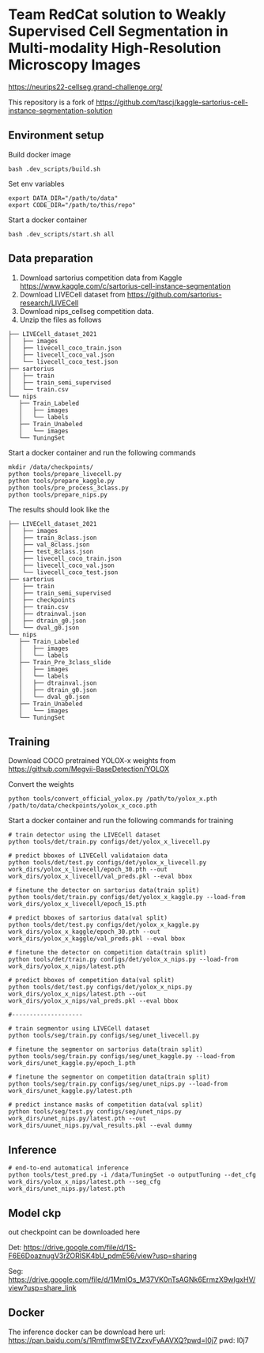 # Team RedCat solution to Weakly Supervised Cell Segmentation in Multi-modality High-Resolution Microscopy Images

https://neurips22-cellseg.grand-challenge.org/

This repository is a fork of https://github.com/tascj/kaggle-sartorius-cell-instance-segmentation-solution

## Environment setup

Build docker image

```
bash .dev_scripts/build.sh
```

Set env variables

```
export DATA_DIR="/path/to/data"
export CODE_DIR="/path/to/this/repo"
```

Start a docker container
```
bash .dev_scripts/start.sh all
```

## Data preparation

1. Download sartorius competition data from Kaggle https://www.kaggle.com/c/sartorius-cell-instance-segmentation
2. Download LIVECell dataset from https://github.com/sartorius-research/LIVECell
3. Download nips_cellseg competition data.
4. Unzip the files as follows

```
├── LIVECell_dataset_2021
│   ├── images
│   ├── livecell_coco_train.json
│   ├── livecell_coco_val.json
│   └── livecell_coco_test.json
├── sartorius
│   ├── train
│   ├── train_semi_supervised
│   └── train.csv
└── nips
   ├── Train_Labeled
   │   ├── images
   │   └── labels
   ├── Train_Unabeled
   │   └── images
   └── TuningSet
```

Start a docker container and run the following commands

```
mkdir /data/checkpoints/
python tools/prepare_livecell.py
python tools/prepare_kaggle.py
python tools/pre_process_3class.py
python tools/prepare_nips.py
```

The results should look like the 

```
├── LIVECell_dataset_2021
│   ├── images
│   ├── train_8class.json
│   ├── val_8class.json
│   ├── test_8class.json
│   ├── livecell_coco_train.json
│   ├── livecell_coco_val.json
│   └── livecell_coco_test.json
├── sartorius
│   ├── train
│   ├── train_semi_supervised
│   ├── checkpoints
│   ├── train.csv
│   ├── dtrainval.json
│   ├── dtrain_g0.json
│   └── dval_g0.json
└── nips
   ├── Train_Labeled
   │   ├── images
   │   └── labels
   ├── Train_Pre_3class_slide
   │   ├── images
   │   └── labels
   │   ├── dtrainval.json
   │   ├── dtrain_g0.json
   │   └── dval_g0.json
   ├── Train_Unabeled
   │   └── images
   └── TuningSet
```

## Training

Download COCO pretrained YOLOX-x weights from https://github.com/Megvii-BaseDetection/YOLOX

Convert the weights

```
python tools/convert_official_yolox.py /path/to/yolox_x.pth /path/to/data/checkpoints/yolox_x_coco.pth
```

Start a docker container and run the following commands for training
```
# train detector using the LIVECell dataset
python tools/det/train.py configs/det/yolox_x_livecell.py

# predict bboxes of LIVECell validataion data
python tools/det/test.py configs/det/yolox_x_livecell.py work_dirs/yolox_x_livecell/epoch_30.pth --out work_dirs/yolox_x_livecell/val_preds.pkl --eval bbox

# finetune the detector on sartorius data(train split)
python tools/det/train.py configs/det/yolox_x_kaggle.py --load-from work_dirs/yolox_x_livecell/epoch_15.pth

# predict bboxes of sartorius data(val split)
python tools/det/test.py configs/det/yolox_x_kaggle.py work_dirs/yolox_x_kaggle/epoch_30.pth --out work_dirs/yolox_x_kaggle/val_preds.pkl --eval bbox

# finetune the detector on competition data(train split)
python tools/det/train.py configs/det/yolox_x_nips.py --load-from work_dirs/yolox_x_nips/latest.pth

# predict bboxes of competition data(val split)
python tools/det/test.py configs/det/yolox_x_nips.py work_dirs/yolox_x_nips/latest.pth --out work_dirs/yolox_x_nips/val_preds.pkl --eval bbox

#--------------------

# train segmentor using LIVECell dataset
python tools/seg/train.py configs/seg/unet_livecell.py

# finetune the segmentor on sartorius data(train split)
python tools/seg/train.py configs/seg/unet_kaggle.py --load-from work_dirs/unet_kaggle.py/epoch_1.pth

# finetune the segmentor on competition data(train split)
python tools/seg/train.py configs/seg/unet_nips.py --load-from work_dirs/unet_kaggle.py/latest.pth

# predict instance masks of competition data(val split)
python tools/seg/test.py configs/seg/unet_nips.py work_dirs/unet_nips.py/latest.pth --out work_dirs/uunet_nips.py/val_results.pkl --eval dummy
```

## Inference
```
# end-to-end automatical inference
python tools/test_pred.py -i /data/TuningSet -o outputTuning --det_cfg work_dirs/yolox_x_nips/latest.pth --seg_cfg work_dirs/unet_nips.py/latest.pth
```

## Model ckp
out checkpoint can be downloaded here

Det: https://drive.google.com/file/d/1S-F6E6DoaznugV3rZORISK4bU_pdmE56/view?usp=sharing

Seg: https://drive.google.com/file/d/1MmIOs_M37VK0nTsAGNk6ErmzX9wIgxHV/view?usp=share_link

## Docker
The inference docker can be download here
url: https://pan.baidu.com/s/1RmtfImwSE1VZzxvFyAAVXQ?pwd=l0j7 pwd: l0j7 
